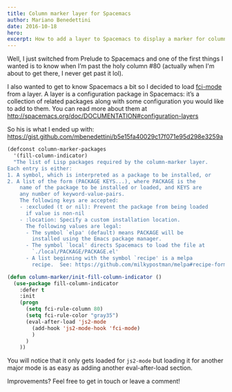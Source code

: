 ```yaml
---
title: Column marker layer for Spacemacs
author: Mariano Benedettini
date: 2016-10-18
hero: 
excerpt: How to add a layer to Spacemacs to display a marker for column 80 
---
```


Well, I just switched from Prelude to Spacemacs and one of the first things I wanted is to know when I’m past the holy column #80 (actually when I'm about to get there, I never get past it lol).

I also wanted to get to know Spacemacs a bit so I decided to load [fci-mode](https://github.com/alpaker/Fill-Column-Indicator) from a layer. A layer is a configuration package in Spacemacs: it’s a collection of related packages along with some configuration you would like to add to them. You can read more about them at http://spacemacs.org/doc/DOCUMENTATION#configuration-layers

 
So his is what I ended up with: https://gist.github.com/mbenedettini/b5e15fa40029c17f071e95d298e3259a


```lisp
(defconst column-marker-packages
  '(fill-column-indicator)
  "The list of Lisp packages required by the column-marker layer.
Each entry is either:
1. A symbol, which is interpreted as a package to be installed, or
2. A list of the form (PACKAGE KEYS...), where PACKAGE is the
    name of the package to be installed or loaded, and KEYS are
    any number of keyword-value-pairs.
    The following keys are accepted:
    - :excluded (t or nil): Prevent the package from being loaded
      if value is non-nil
    - :location: Specify a custom installation location.
      The following values are legal:
      - The symbol `elpa' (default) means PACKAGE will be
        installed using the Emacs package manager.
      - The symbol `local' directs Spacemacs to load the file at
        `./local/PACKAGE/PACKAGE.el'
      - A list beginning with the symbol `recipe' is a melpa
        recipe.  See: https://github.com/milkypostman/melpa#recipe-format")

(defun column-marker/init-fill-column-indicator ()
  (use-package fill-column-indicator
    :defer t
    :init
    (progn
      (setq fci-rule-column 80)
      (setq fci-rule-color "gray35")
      (eval-after-load 'js2-mode
        (add-hook 'js2-mode-hook 'fci-mode)
        )
      )
    ))

```

You will notice that it only gets loaded for `js2-mode` but loading it for another major mode is as easy as adding another eval-after-load section.

Improvements? Feel free to get in touch or leave a comment!

